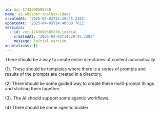 ```yaml
---
id: doc-1743690585238
name: ai-whisper-toolbox-ideas
createdAt: '2025-04-03T14:29:45.238Z'
updatedAt: '2025-04-03T14:48:08.762Z'
versions:
  - id: ver-1743690585238-initial
    createdAt: '2025-04-03T14:29:45.238Z'
    message: Initial version
annotations: []
---
```

There should be a way to create entire directories of content automatically

(1). These should be templates where there is a series of prompts and results of the prompts are created in a directory. 

(2)  There should be some guided way to create these multi-prompt things and stiching them together.

(3). The AI should support some agentic workflows.

(4) There should be some agentic builder 

